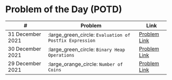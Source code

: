 # Problem of the Day (POTD)

|      #          |Problem                          |Link                         |
|----------------|-------------------------------|-----------------------------|
|31 December 2021 | :large_green_circle: `Evaluation of Postfix Expression`|[Problem Link](https://practice.geeksforgeeks.org/problems/evaluation-of-postfix-expression1735/1)           |
|30 December 2021|:large_green_circle: `Binary Heap Operations`|[Problem Link](https://practice.geeksforgeeks.org/problems/operations-on-binary-min-heap/1)           |
|29 December 2021|:large_orange_circle: `Number of Coins`            |[Problem Link](https://practice.geeksforgeeks.org/problems/number-of-coins1824/1)           |
